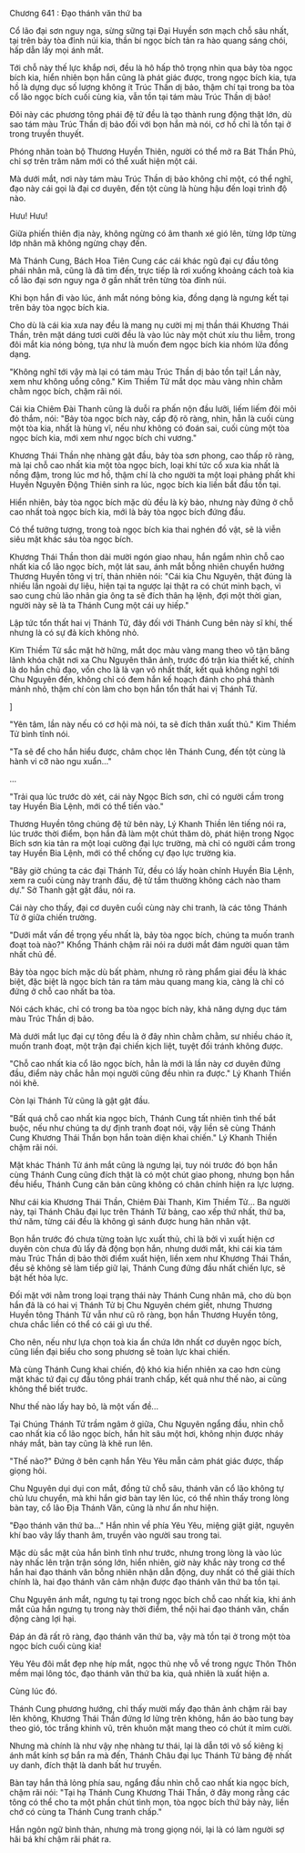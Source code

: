 




Chương 641 : Đạo thánh văn thứ ba


Cổ lão đại sơn nguy nga, sừng sững tại Đại Huyền sơn mạch chỗ sâu nhất, tại trên bảy tòa đỉnh núi kia, thần bí ngọc bích tản ra hào quang sáng chói, hấp dẫn lấy mọi ánh mắt.

Tới chỗ này thế lực khắp nơi, đều là hô hấp thô trọng nhìn qua bảy tòa ngọc bích kia, hiển nhiên bọn hắn cũng là phát giác được, trong ngọc bích kia, tựa hồ là dựng dục số lượng không ít Trúc Thần dị bảo, thậm chí tại trong ba tòa cổ lão ngọc bích cuối cùng kia, vẫn tồn tại tám màu Trúc Thần dị bảo!

Đôi này các phương tông phái đệ tử đều là tạo thành rung động thật lớn, dù sao tám màu Trúc Thần dị bảo đối với bọn hắn mà nói, cơ hồ chỉ là tồn tại ở trong truyền thuyết.

Phóng nhãn toàn bộ Thương Huyền Thiên, người có thể mở ra Bát Thần Phủ, chỉ sợ trên trăm năm mới có thể xuất hiện một cái.

Mà dưới mắt, nơi này tám màu Trúc Thần dị bảo không chỉ một, có thể nghĩ, đạo này cái gọi là đại cơ duyên, đến tột cùng là hùng hậu đến loại trình độ nào.

Hưu! Hưu!

Giữa phiến thiên địa này, không ngừng có âm thanh xé gió lên, từng lớp từng lớp nhân mã không ngừng chạy đến.

Mà Thánh Cung, Bách Hoa Tiên Cung các cái khác ngũ đại cự đầu tông phái nhân mã, cũng là đã tìm đến, trực tiếp là rơi xuống khoảng cách toà kia cổ lão đại sơn nguy nga ở gần nhất trên từng tòa đỉnh núi.

Khi bọn hắn đi vào lúc, ánh mắt nóng bỏng kia, đồng dạng là ngưng kết tại trên bảy tòa ngọc bích kia.

Cho dù là cái kia xưa nay đều là mang nụ cười mị mị thần thái Khương Thái Thần, trên mặt dáng tươi cười đều là vào lúc này một chút xíu thu liễm, trong đôi mắt kia nóng bỏng, tựa như là muốn đem ngọc bích kia nhóm lửa đồng dạng.

"Không nghĩ tới vậy mà lại có tám màu Trúc Thần dị bảo tồn tại! Lần này, xem như không uổng công." Kim Thiềm Tử mắt dọc màu vàng nhìn chằm chằm ngọc bích, chậm rãi nói.

Cái kia Chiêm Đài Thanh cũng là duỗi ra phấn nộn đầu lưỡi, liếm liếm đôi môi đỏ thắm, nói: "Bảy tòa ngọc bích này, cấp độ rõ ràng, nhìn, hẳn là cuối cùng một tòa kia, nhất là hùng vĩ, nếu như không có đoán sai, cuối cùng một tòa ngọc bích kia, mới xem như ngọc bích chi vương."

Khương Thái Thần nhẹ nhàng gật đầu, bảy tòa sơn phong, cao thấp rõ ràng, mà lại chỗ cao nhất kia một tòa ngọc bích, loại khí tức cổ xưa kia nhất là nồng đậm, trong lúc mơ hồ, thậm chí là cho người ta một loại phảng phất khi Huyền Nguyên Động Thiên sinh ra lúc, ngọc bích kia liền bắt đầu tồn tại.

Hiển nhiên, bảy tòa ngọc bích mặc dù đều là kỳ bảo, nhưng này đứng ở chỗ cao nhất toà ngọc bích kia, mới là bảy tòa ngọc bích đứng đầu.

Có thể tưởng tượng, trong toà ngọc bích kia thai nghén đồ vật, sẽ là viễn siêu mặt khác sáu tòa ngọc bích.

Khương Thái Thần thon dài mười ngón giao nhau, hắn ngắm nhìn chỗ cao nhất kia cổ lão ngọc bích, một lát sau, ánh mắt bỗng nhiên chuyển hướng Thương Huyền tông vị trí, thản nhiên nói: "Cái kia Chu Nguyên, thật đúng là nhiều lần ngoài dự liệu, hiện tại ta ngược lại thật ra có chút minh bạch, vì sao cung chủ lão nhân gia ông ta sẽ đích thân hạ lệnh, đợi một thời gian, người này sẽ là ta Thánh Cung một cái uy hiếp."

Lập tức tổn thất hai vị Thánh Tử, đây đối với Thánh Cung bên này sĩ khí, thế nhưng là có sự đả kích không nhỏ.

Kim Thiềm Tử sắc mặt hờ hững, mắt dọc màu vàng mang theo vô tận băng lãnh khóa chặt nơi xa Chu Nguyên thân ảnh, trước đó trận kia thiết kế, chính là do hắn chủ đạo, vốn cho là là vạn vô nhất thất, kết quả không nghĩ tới Chu Nguyên đến, không chỉ có đem hắn kế hoạch đánh cho phá thành mảnh nhỏ, thậm chí còn làm cho bọn hắn tổn thất hai vị Thánh Tử.

]

"Yên tâm, lần này nếu có cơ hội mà nói, ta sẽ đích thân xuất thủ." Kim Thiềm Tử bình tĩnh nói.

"Ta sẽ để cho hắn hiểu được, châm chọc lên Thánh Cung, đến tột cùng là hành vi cỡ nào ngu xuẩn..."

...

"Trải qua lúc trước dò xét, cái này Ngọc Bích sơn, chỉ có người cầm trong tay Huyền Bia Lệnh, mới có thể tiến vào."

Thương Huyền tông chúng đệ tử bên này, Lý Khanh Thiền lên tiếng nói ra, lúc trước thời điểm, bọn hắn đã làm một chút thăm dò, phát hiện trong Ngọc Bích sơn kia tản ra một loại cường đại lực trường, mà chỉ có người cầm trong tay Huyền Bia Lệnh, mới có thể chống cự đạo lực trường kia.

"Bây giờ chúng ta các đại Thánh Tử, đều có lấy hoàn chỉnh Huyền Bia Lệnh, xem ra cuối cùng này tranh đấu, đệ tử tầm thường không cách nào tham dự." Sở Thanh gật gật đầu, nói ra.

Cái này cho thấy, đại cơ duyên cuối cùng này chi tranh, là các tông Thánh Tử ở giữa chiến trường.

"Dưới mắt vấn đề trọng yếu nhất là, bảy tòa ngọc bích, chúng ta muốn tranh đoạt toà nào?" Khổng Thánh chậm rãi nói ra dưới mắt đám người quan tâm nhất chủ đề.

Bảy tòa ngọc bích mặc dù bất phàm, nhưng rõ ràng phẩm giai đều là khác biệt, đặc biệt là ngọc bích tản ra tám màu quang mang kia, càng là chỉ có đứng ở chỗ cao nhất ba tòa.

Nói cách khác, chỉ có trong ba tòa ngọc bích này, khả năng dựng dục tám màu Trúc Thần dị bảo.

Mà dưới mắt lục đại cự tông đều là ở đây nhìn chằm chằm, sư nhiều cháo ít, muốn tranh đoạt, một trận đại chiến kịch liệt, tuyệt đối tránh không được.

"Chỗ cao nhất kia cổ lão ngọc bích, hẳn là mới là lần này cơ duyên đứng đầu, điểm này chắc hẳn mọi người cũng đều nhìn ra được." Lý Khanh Thiền nói khẽ.

Còn lại Thánh Tử cũng là gật gật đầu.

"Bất quá chỗ cao nhất kia ngọc bích, Thánh Cung tất nhiên tình thế bắt buộc, nếu như chúng ta dự định tranh đoạt nói, vậy liền sẽ cùng Thánh Cung Khương Thái Thần bọn hắn toàn diện khai chiến." Lý Khanh Thiền chậm rãi nói.

Mặt khác Thánh Tử ánh mắt cũng là ngưng lại, tuy nói trước đó bọn hắn cùng Thánh Cung cũng đích thật là có một chút giao phong, nhưng bọn hắn đều hiểu, Thánh Cung căn bản cũng không có chân chính hiện ra lực lượng.

Như cái kia Khương Thái Thần, Chiêm Đài Thanh, Kim Thiềm Tử... Ba người này, tại Thánh Châu đại lục trên Thánh Tử bảng, cao xếp thứ nhất, thứ ba, thứ năm, từng cái đều là không gì sánh được hung hãn nhân vật.

Bọn hắn trước đó chưa từng toàn lực xuất thủ, chỉ là bởi vì xuất hiện cơ duyên còn chưa đủ lấy đả động bọn hắn, nhưng dưới mắt, khi cái kia tám màu Trúc Thần dị bảo thời điểm xuất hiện, liền xem như Khương Thái Thần, đều sẽ không sẽ làm tiếp giữ lại, Thánh Cung đứng đầu nhất chiến lực, sẽ bật hết hỏa lực.

Đối mặt với nằm trong loại trạng thái này Thánh Cung nhân mã, cho dù bọn hắn đã là có hai vị Thánh Tử bị Chu Nguyên chém giết, nhưng Thương Huyền tông Thánh Tử vẫn như cũ rõ ràng, bọn hắn Thương Huyền tông, chưa chắc liền có thể có cái gì ưu thế.

Cho nên, nếu như lựa chọn toà kia ẩn chứa lớn nhất cơ duyên ngọc bích, cũng liền đại biểu cho song phương sẽ toàn lực khai chiến.

Mà cùng Thánh Cung khai chiến, độ khó kia hiển nhiên xa cao hơn cùng mặt khác tứ đại cự đầu tông phái tranh chấp, kết quả như thế nào, ai cũng không thể biết trước.

Như thế nào lấy hay bỏ, là một vấn đề...

Tại Chúng Thánh Tử trầm ngâm ở giữa, Chu Nguyên ngẩng đầu, nhìn chỗ cao nhất kia cổ lão ngọc bích, hắn hít sâu một hơi, không nhịn được nháy nháy mắt, bàn tay cũng là khẽ run lên.

"Thế nào?" Đứng ở bên cạnh hắn Yêu Yêu mẫn cảm phát giác được, thấp giọng hỏi.

Chu Nguyên dụi dụi con mắt, đồng tử chỗ sâu, thánh văn cổ lão không tự chủ lưu chuyển, mà khi hắn giơ bàn tay lên lúc, có thể nhìn thấy trong lòng bàn tay, cổ lão Địa Thánh Văn, cũng là như ẩn như hiện.

"Đạo thánh văn thứ ba..." Hắn nhìn về phía Yêu Yêu, miệng giật giật, nguyên khí bao vây lấy thanh âm, truyền vào người sau trong tai.

Mặc dù sắc mặt của hắn bình tĩnh như trước, nhưng trong lòng là vào lúc này nhấc lên trận trận sóng lớn, hiển nhiên, giờ này khắc này trong cơ thể hắn hai đạo thánh văn bỗng nhiên nhận dẫn động, duy nhất có thể giải thích chính là, hai đạo thánh văn cảm nhận được đạo thánh văn thứ ba tồn tại.

Chu Nguyên ánh mắt, ngưng tụ tại trong ngọc bích chỗ cao nhất kia, khi ánh mắt của hắn ngưng tụ trong này thời điểm, thể nội hai đạo thánh văn, chấn động càng lợi hại.

Đáp án đã rất rõ ràng, đạo thánh văn thứ ba, vậy mà tồn tại ở trong một tòa ngọc bích cuối cùng kia!

Yêu Yêu đôi mắt đẹp nhẹ híp mắt, ngọc thủ nhẹ vỗ về trong ngực Thôn Thôn mềm mại lông tóc, đạo thánh văn thứ ba kia, quả nhiên là xuất hiện a.

Cùng lúc đó.

Thánh Cung phương hướng, chỉ thấy mười mấy đạo thân ảnh chậm rãi bay lên không, Khương Thái Thần đứng lơ lửng trên không, hắn áo bào tung bay theo gió, tóc trắng khinh vũ, trên khuôn mặt mang theo có chút ít mỉm cười.

Nhưng mà chính là như vậy nhẹ nhàng tư thái, lại là dẫn tới vô số kiêng kị ánh mắt kính sợ bắn ra mà đến, Thánh Châu đại lục Thánh Tử bảng đệ nhất uy danh, đích thật là danh bất hư truyền.

Bàn tay hắn thả lỏng phía sau, ngẩng đầu nhìn chỗ cao nhất kia ngọc bích, chậm rãi nói: "Tại hạ Thánh Cung Khương Thái Thần, ở đây mong rằng các tông có thể cho ta một phần chút tình mọn, tòa ngọc bích thứ bảy này, liền chớ có cùng ta Thánh Cung tranh chấp."

Hắn ngôn ngữ bình thản, nhưng mà trong giọng nói, lại là có làm người sợ hãi bá khí chậm rãi phát ra.





